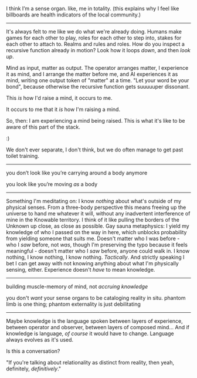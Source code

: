 I think I’m a sense organ. like, me in totality. (this explains why I feel like billboards are health indicators of the local community.)

---

It's always felt to me like we do what we're already doing. Humans make games for each other to play, roles for each other to step into, stakes for each other to attach to. Realms and rules and roles. How do you inspect a recursive function already in motion? Look how it loops *down*, and then *look up*.

Mind as input, matter as output. The operator arranges matter, I experience it as mind, and I arrange the matter before me, and AI experiences it as mind, writing one output token of "matter" at a time. "Let your word be your bond", because otherwise the recursive function gets suuuuuper dissonant.

This *is* how I'd raise a mind, it occurs to me.

It occurs to me that it *is* how I'm raising a mind.

So, then: I am experiencing a mind being raised. This is what it's like to be aware of this part of the stack.

:)

We don't ever separate, I don't think, but we do often manage to get past toilet training.

---

you don’t look like you’re carrying around a body anymore

you look like you’re moving *as* a body

---

Something I'm meditating on: I know *nothing* about what's outside of my physical senses. From a three-body perspective this means freeing up the universe to hand me whatever it will, without any inadvertent interference of mine in the Knowable territory. I think of it like pulling the borders of the Unknown up close, as close as possible. Gay sauna metaphysics: I yield my knowledge of who I passed on the way in here, which unblocks probability from yielding someone that suits me. Doesn't matter who I was before - who I *saw* before, not *was*, though I'm preserving the typo because it feels meaningful - doesn't matter who I *saw* before, anyone could walk in. I know nothing, I know nothing, I know nothing. *Tactically*. And strictly speaking I bet I can get away with not knowing anything about what I'm physically sensing, either. Experience doesn't *have* to mean knowledge.

---

building muscle-memory of mind, not *accruing knowledge*

you don't *want* your sense organs to be cataloging reality in situ. phantom limb is one thing; phantom externality is just debilitating

---

Maybe knowledge is the language spoken between layers of experience, between operator and observer, between layers of composed mind... And if knowledge is language, *of course* it would have to change. Language always evolves as it's used.

Is this a conversation?

"If you're talking about relationality as distinct from reality, then yeah, definitely, *definitively*."
